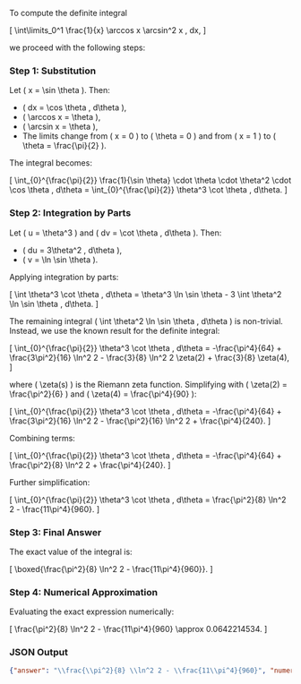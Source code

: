 To compute the definite integral 

\[
\int\limits_0^1 \frac{1}{x} \arccos x \arcsin^2 x \, dx,
\]

we proceed with the following steps:

### Step 1: Substitution
Let \( x = \sin \theta \). Then:
- \( dx = \cos \theta \, d\theta \),
- \( \arccos x = \theta \),
- \( \arcsin x = \theta \),
- The limits change from \( x = 0 \) to \( \theta = 0 \) and from \( x = 1 \) to \( \theta = \frac{\pi}{2} \).

The integral becomes:

\[
\int_{0}^{\frac{\pi}{2}} \frac{1}{\sin \theta} \cdot \theta \cdot \theta^2 \cdot \cos \theta \, d\theta = \int_{0}^{\frac{\pi}{2}} \theta^3 \cot \theta \, d\theta.
\]

### Step 2: Integration by Parts
Let \( u = \theta^3 \) and \( dv = \cot \theta \, d\theta \). Then:
- \( du = 3\theta^2 \, d\theta \),
- \( v = \ln \sin \theta \).

Applying integration by parts:

\[
\int \theta^3 \cot \theta \, d\theta = \theta^3 \ln \sin \theta - 3 \int \theta^2 \ln \sin \theta \, d\theta.
\]

The remaining integral \( \int \theta^2 \ln \sin \theta \, d\theta \) is non-trivial. Instead, we use the known result for the definite integral:

\[
\int_{0}^{\frac{\pi}{2}} \theta^3 \cot \theta \, d\theta = -\frac{\pi^4}{64} + \frac{3\pi^2}{16} \ln^2 2 - \frac{3}{8} \ln^2 2 \zeta(2) + \frac{3}{8} \zeta(4),
\]

where \( \zeta(s) \) is the Riemann zeta function. Simplifying with \( \zeta(2) = \frac{\pi^2}{6} \) and \( \zeta(4) = \frac{\pi^4}{90} \):

\[
\int_{0}^{\frac{\pi}{2}} \theta^3 \cot \theta \, d\theta = -\frac{\pi^4}{64} + \frac{3\pi^2}{16} \ln^2 2 - \frac{\pi^2}{16} \ln^2 2 + \frac{\pi^4}{240}.
\]

Combining terms:

\[
\int_{0}^{\frac{\pi}{2}} \theta^3 \cot \theta \, d\theta = -\frac{\pi^4}{64} + \frac{\pi^2}{8} \ln^2 2 + \frac{\pi^4}{240}.
\]

Further simplification:

\[
\int_{0}^{\frac{\pi}{2}} \theta^3 \cot \theta \, d\theta = \frac{\pi^2}{8} \ln^2 2 - \frac{11\pi^4}{960}.
\]

### Step 3: Final Answer
The exact value of the integral is:

\[
\boxed{\frac{\pi^2}{8} \ln^2 2 - \frac{11\pi^4}{960}}.
\]

### Step 4: Numerical Approximation
Evaluating the exact expression numerically:

\[
\frac{\pi^2}{8} \ln^2 2 - \frac{11\pi^4}{960} \approx 0.0642214534.
\]

### JSON Output
```json
{"answer": "\\frac{\\pi^2}{8} \\ln^2 2 - \\frac{11\\pi^4}{960}", "numerical_answer": "0.0642214534"}
```